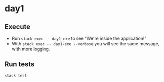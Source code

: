# day1

## Execute  

* Run `stack exec -- day1-exe` to see "We're inside the application!"
* With `stack exec -- day1-exe --verbose` you will see the same message, with more logging.

## Run tests

`stack test`
